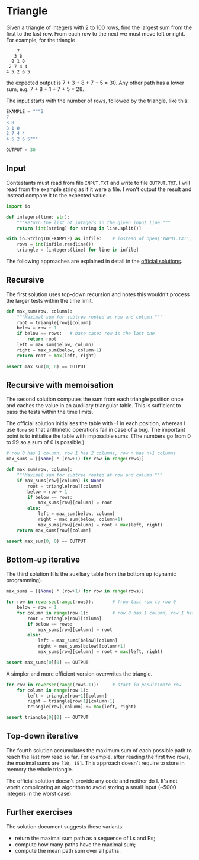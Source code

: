 # Triangle

Given a triangle of integers with 2 to 100 rows,
find the largest sum from the first to the last row.
From each row to the next we must move left or right.
For example, for the triangle
```
    7
   3 8
  8 1 0
 2 7 4 4
4 5 2 6 5
```
the expected output is 7 + 3 + 8 + 7 + 5 = 30.
Any other path has a lower sum, e.g. 7 + 8 + 1 + 7 + 5 = 28.

The input starts with the number of rows, followed by the triangle, like this:
```python
EXAMPLE = """5
7
3 8
8 1 0
2 7 4 4
4 5 2 6 5"""

OUTPUT = 30
```

## Input
Contestants must read from file `INPUT.TXT` and write to file `OUTPUT.TXT`.
I will read from the example string as if it were a file.
I won't output the result and instead compare it to the expected value.
```python
import io

def integers(line: str):
    """Return the list of integers in the given input line."""
    return [int(string) for string in line.split()]

with io.StringIO(EXAMPLE) as infile:    # instead of open('INPUT.TXT', 'r')
    rows = int(infile.readline())
    triangle = [integers(line) for line in infile]
```

The following approaches are explained in detail in the
[official solutions](https://ioinformatics.org/files/ioi1994solutions.pdf).

## Recursive
The first solution uses top-down recursion and
notes this wouldn't process the larger tests within the time limit.
```python
def max_sum(row, column):
    """Maximal sum for subtree rooted at row and column."""
    root = triangle[row][column]
    below = row + 1
    if below == rows:   # base case: row is the last one
        return root
    left = max_sum(below, column)
    right = max_sum(below, column+1)
    return root + max(left, right)

assert max_sum(0, 0) == OUTPUT
```

## Recursive with memoisation
The second solution computes the sum from each triangle position once
and caches the value in an auxiliary triangular table.
This is sufficient to pass the tests within the time limits.

The official solution initialises the table with -1 in each position,
whereas I use `None` so that arithmetic operations fail in case of a bug.
The important point is to initialise the table with impossible sums.
(The numbers go from 0 to 99 so a sum of 0 is possible.)
```python
# row 0 has 1 column, row 1 has 2 columns, row n has n+1 columns
max_sums = [[None] * (row+1) for row in range(rows)]

def max_sum(row, column):
    """Maximal sum for subtree rooted at row and column."""
    if max_sums[row][column] is None:
        root = triangle[row][column]
        below = row + 1
        if below == rows:
            max_sums[row][column] = root
        else:
            left = max_sum(below, column)
            right = max_sum(below, column+1)
            max_sums[row][column] = root + max(left, right)
    return max_sums[row][column]

assert max_sum(0, 0) == OUTPUT
```

## Bottom-up iterative
The third solution fills the auxiliary table from the bottom up
(dynamic programming).
```python
max_sums = [[None] * (row+1) for row in range(rows)]

for row in reversed(range(rows)):       # from last row to row 0
    below = row + 1
    for column in range(row+1):         # row 0 has 1 column, row 1 has 2, etc.
        root = triangle[row][column]
        if below == rows:
            max_sums[row][column] = root
        else:
            left = max_sums[below][column]
            right = max_sums[below][column+1]
            max_sums[row][column] = root + max(left, right)

assert max_sums[0][0] == OUTPUT
```
A simpler and more efficient version overwrites the triangle.
```py
for row in reversed(range(rows-1)):     # start in penultimate row
    for column in range(row+1):         
        left = triangle[row+1][column]
        right = triangle[row+1][column+1]
        triangle[row][column] += max(left, right)

assert triangle[0][0] == OUTPUT
```

## Top-down iterative
The fourth solution accumulates the maximum sum of each
possible path to reach the last row read so far. For example,
after reading the first two rows, the maximal sums are `[10, 15]`.
This approach doesn't require to store in memory the whole triangle.

The official solution doesn't provide any code and neither do I.
It's not worth complicating an algorithm to avoid storing a small input
(~5000 integers in the worst case).

## Further exercises
The solution document suggests these variants:

- return the maximal sum path as a sequence of Ls and Rs;
- compute how many paths have the maximal sum;
- compute the mean path sum over all paths.
